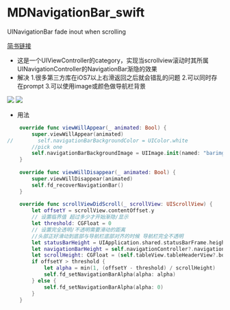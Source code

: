 # MDNavigationBar_swift
UINavigationBar fade inout when scrolling

[简书链接](http://www.jianshu.com/p/659debfe0493)
- 这是一个UIViewController的category，实现当scrollview滚动时其所属UINavigationController的NavigationBar渐隐的效果
- 解决
1.很多第三方库在iOS7以上右滑返回之后就会错乱的问题
2.可以同时存在prompt
3.可以使用image或颜色做导航栏背景

 ![](https://github.com/smlkts/MDNavigationBar_swift/raw/master/01.gif) 
 ![](https://github.com/smlkts/MDNavigationBar_swift/raw/master/02.gif)

 - 用法
```swift
    override func viewWillAppear(_ animated: Bool) {
        super.viewWillAppear(animated)
//        self.navigationBarBackgroundColor = UIColor.white
        //pick one
        self.navigationBarBackgroundImage = UIImage.init(named: "barimg")
    }
    
    override func viewWillDisappear(_ animated: Bool) {
        super.viewWillDisappear(animated)
        self.fd_recoverNavigationBar()
    }
    
    override func scrollViewDidScroll(_ scrollView: UIScrollView) {
        let offsetY = scrollView.contentOffset.y
        // 设置临界值 超过多少才开始渐隐/显示
        let threshold: CGFloat = 0
        // 设置完全透明/不透明需要滑动的距离
        //头部正好滑动到底部与导航栏底部对齐的时候 导航栏完全不透明
        let statusBarHeight = UIApplication.shared.statusBarFrame.height;
        let navigationBarHeight = self.navigationController?.navigationBar.bounds.height;
        let scrollHeight: CGFloat = (self.tableView.tableHeaderView?.bounds.height)! - statusBarHeight - navigationBarHeight!
        if offsetY > threshold {
            let alpha = min(1, (offsetY - threshold) / scrollHeight)
            self.fd_setNavigationBarAlpha(alpha: alpha)
        } else {
            self.fd_setNavigationBarAlpha(alpha: 0)
        }
    }

```

